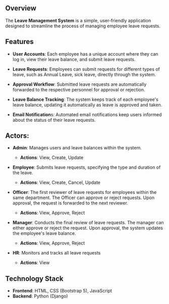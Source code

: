 
## Overview

The **Leave Management System** is a simple, user-friendly application designed to streamline the process of managing employee leave requests.

## Features

- **User Accounts**: Each employee has a unique account where they can log in, view their leave balance, and submit leave requests.

- **Leave Requests**: Employees can submit requests for different types of leave, such as Annual Leave, sick leave, directly through the system.

- **Approval Workflow**: Submitted leave requests are automatically forwarded to the respective personnel for approval or rejection.

- **Leave Balance Tracking**: The system keeps track of each employee's leave balance, updating it automatically as leave is approved and taken.

- **Email Notification**s: Automated email notifications keep users informed about the status of their leave requests.

## Actors:

- **Admin**: Manages users and leave balances within the system.
	- **Actions**: View, Create, Update

- **Employee**: Submits leave requests, specifying the type and duration of the leave.
    - **Actions**: View, Create, Cancel, Update

- **Officer**: The first reviewer of leave requests for employees within the same department. The Officer can approve or reject requests. Upon approval, the request is forwarded to the next reviewer.
    - **Actions**: View, Approve, Reject

- **Manager**: Conducts the final review of leave requests. The manager can either approve or reject the request. Upon approval, the system updates the employee's leave balance.
    - **Actions**: View, Approve, Reject

- **HR**: Monitors and tracks all leave requests 
    - **Actions**: View

## Technology Stack

- **Frontend**: HTML, CSS (Bootstrap 5), JavaScript
- **Backend**: Python (Django)